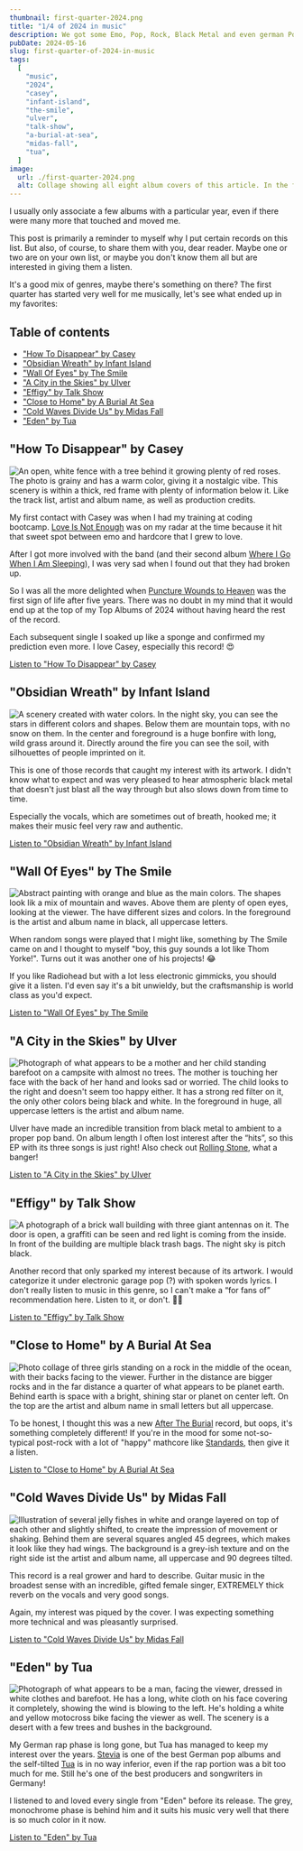 ```yaml
---
thumbnail: first-quarter-2024.png
title: "1/4 of 2024 in music"
description: We got some Emo, Pop, Rock, Black Metal and even german Pop. Get in, come have some fun!
pubDate: 2024-05-16
slug: first-quarter-of-2024-in-music
tags:
  [
    "music",
    "2024",
    "casey",
    "infant-island",
    "the-smile",
    "ulver",
    "talk-show",
    "a-burial-at-sea",
    "midas-fall",
    "tua",
  ]
image:
  url: ./first-quarter-2024.png
  alt: Collage showing all eight album covers of this article. In the foreground it says '1/4 of 2024 in music.'
---
```


I usually only associate a few albums with a particular year, even if there were many more that touched and moved me.

This post is primarily a reminder to myself why I put certain records on this list. But also, of course, to share them with you, dear reader. Maybe one or two are on your own list, or maybe you don't know them all but are interested in giving them a listen.

It's a good mix of genres, maybe there's something on there? The first quarter has started very well for me musically, let's see what ended up in my favorites:

## Table of contents

- ["How To Disappear" by Casey](#how-to-disappear-by-casey)
- ["Obsidian Wreath" by Infant Island](#obsidian-wreath-by-infant-island)
- ["Wall Of Eyes" by The Smile](#wall-of-eyes-by-the-smile)
- ["A City in the Skies" by Ulver](#a-city-in-the-skies-by-ulver)
- ["Effigy" by Talk Show](#effigy-by-talk-show)
- ["Close to Home" by A Burial At Sea](#close-to-home-by-a-burial-at-sea)
- ["Cold Waves Divide Us" by Midas Fall](#cold-waves-divide-us-by-midas-fall)
- ["Eden" by Tua](#eden-by-tua)

## "How To Disappear" by Casey

![An open, white fence with a tree behind it growing plenty of red roses. The photo is grainy and has a warm color, giving it a nostalgic vibe. This scenery is within a thick, red frame with plenty of information below it. Like the track list, artist and album name, as well as production credits.  ](./1-casey.jpeg)

My first contact with Casey was when I had my training at coding bootcamp. [Love Is Not Enough](https://tidal.com/browse/album/314881390?u) was on my radar at the time because it hit that sweet spot between emo and hardcore that I grew to love.

After I got more involved with the band (and their second album [Where I Go When I Am Sleeping](https://tidal.com/browse/album/314869863?u)), I was very sad when I found out that they had broken up.

So I was all the more delighted when [Puncture Wounds to Heaven](https://www.youtube.com/watch?v=Yh16Bqw2uGA) was the first sign of life after five years. There was no doubt in my mind that it would end up at the top of my Top Albums of 2024 without having heard the rest of the record.

Each subsequent single I soaked up like a sponge and confirmed my prediction even more. I love Casey, especially this record! 😍

[Listen to "How To Disappear" by Casey](https://tidal.com/browse/album/322218976?u)

## "Obsidian Wreath" by Infant Island

![A scenery created with water colors. In the night sky, you can see the stars in different colors and shapes. Below them are mountain tops, with no snow on them. In the center and foreground is a huge bonfire with long, wild grass around it. Directly around the fire you can see the soil, with silhouettes of people imprinted on it.](./2-infant-island.jpeg)

This is one of those records that caught my interest with its artwork. I didn't know what to expect and was very pleased to hear atmospheric black metal that doesn't just blast all the way through but also slows down from time to time.

Especially the vocals, which are sometimes out of breath, hooked me; it makes their music feel very raw and authentic.

[Listen to "Obsidian Wreath" by Infant Island](https://tidal.com/browse/album/317634846?u)

## "Wall Of Eyes" by The Smile

![Abstract painting with orange and blue as the main colors. The shapes look lik a mix of mountain and waves. Above them are plenty of open eyes, looking at the viewer. The have different sizes and colors. In the foreground is the artist and album name in black, all uppercase letters.](3-the-smile.jpeg)

When random songs were played that I might like, something by The Smile came on and I thought to myself "boy, this guy sounds a lot like Thom Yorke!". Turns out it was another one of his projects! 😂

If you like Radiohead but with a lot less electronic gimmicks, you should give it a listen. I'd even say it's a bit unwieldy, but the craftsmanship is world class as you'd expect.

[Listen to "Wall Of Eyes" by The Smile](https://tidal.com/browse/album/338279162?u)

## "A City in the Skies" by Ulver

![Photograph of what appears to be a mother and her child standing barefoot on a campsite with almost no trees. The mother is touching her face with the back of her hand and looks sad or worried. The child looks to the right and doesn't seem too happy either. It has a strong red filter on it, the only other colors being black and white. In the foreground in huge, all uppercase letters is the artist and album name. ](4-ulver.jpeg)

Ulver have made an incredible transition from black metal to ambient to a proper pop band. On album length I often lost interest after the “hits”, so this EP with its three songs is just right! Also check out [Rolling Stone](https://tidal.com/browse/track/231388647?u), what a banger!

[Listen to "A City in the Skies" by Ulver](https://tidal.com/browse/album/340237152?u)

## "Effigy" by Talk Show

![A photograph of a brick wall building with three giant antennas on it. The door is open, a graffiti can be seen and red light is coming from the inside. In front of the building are multiple black trash bags. The night sky is pitch black. ](5-talk-show.jpeg)

Another record that only sparked my interest because of its artwork. I would categorize it under electronic garage pop (?) with spoken words lyrics. I don't really listen to music in this genre, so I can't make a “for fans of” recommendation here. Listen to it, or don't. 🤷‍♂️

[Listen to "Effigy" by Talk Show](https://tidal.com/browse/album/319710008?u)

## "Close to Home" by A Burial At Sea

![Photo collage of three girls standing on a rock in the middle of the ocean, with their backs facing to the viewer. Further in the distance are bigger rocks and in the far distance a quarter of what appears to be planet earth. Behind earth is space with a bright, shining star or planet on center left. On the top are the artist and album name in small letters but all uppercase.](6-a-burial-at-sea.jpeg)

To be honest, I thought this was a new [After The Burial](https://tidal.com/browse/artist/3540799?u) record, but oops, it's something completely different! If you're in the mood for some not-so-typical post-rock with a lot of "happy" mathcore like [Standards](https://tidal.com/browse/artist/7485276?u), then give it a listen.

[Listen to "Close to Home" by A Burial At Sea](https://tidal.com/browse/album/330869951?u)

## "Cold Waves Divide Us" by Midas Fall

![Illustration of several jelly fishes in white and orange layered on top of each other and slightly shifted, to create the impression of movement or shaking. Behind them are several squares angled 45 degrees, which makes it look like they had wings. The background is a grey-ish texture and on the right side ist the artist and album name, all uppercase and 90 degrees tilted.](7-midas-fall.jpeg)

This record is a real grower and hard to describe. Guitar music in the broadest sense with an incredible, gifted female singer, EXTREMELY thick reverb on the vocals and very good songs.

Again, my interest was piqued by the cover. I was expecting something more technical and was pleasantly surprised.

[Listen to "Cold Waves Divide Us" by Midas Fall](https://tidal.com/browse/album/328790136?u)

## "Eden" by Tua

![Photograph of what appears to be a man, facing the viewer, dressed in white clothes and barefoot. He has a long, white cloth on his face covering it completely, showing the wind is blowing to the left. He's holding a white and yellow motocross bike facing the viewer as well. The scenery is a desert with a few trees and bushes in the background.](8-tua.jpeg)

My German rap phase is long gone, but Tua has managed to keep my interest over the years. [Stevia](https://tidal.com/browse/album/26886042?u) is one of the best German pop albums and the self-tilted [Tua](https://tidal.com/browse/album/199604902?u) is in no way inferior, even if the rap portion was a bit too much for me. Still he's one of the best producers and songwriters in Germany!

I listened to and loved every single from "Eden" before its release. The grey, monochrome phase is behind him and it suits his music very well that there is so much color in it now.

[Listen to "Eden" by Tua](https://tidal.com/browse/album/347112181?u)
